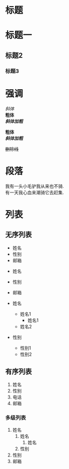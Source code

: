 # 标题
# 标题一
## 标题2
### 标题3

# 强调
*斜体*  
**粗体**  
***斜体加粗***  

 
__粗体__  
___斜体加粗___  

~~删除线~~  


# 段落
  我有一头小毛驴我从来也不骑.  
  有一天我心血来潮骑它去赶集.  
  
  
# 列表
## 无序列表
* 姓名
* 性别
* 邮箱

- 姓名
- 性别
- 邮箱

- 姓名
  - 姓名1
    - 姓名1
  - 姓名2
- 性别 
  - 性别1
  - 性别2



## 有序列表
1. 姓名
2. 性别
5. 电话
3. 邮箱  

### 多级列表

1. 姓名  
    1. 姓名  
        1. 姓名  
    2. 性别  
2. 性别  
3. 邮箱  
